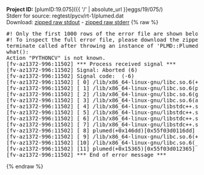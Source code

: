 **Project ID:** [plumID:19.075]({{ '/' | absolute_url }}eggs/19/075/)  
Stderr for source:  regtest/pycv/rt-1/plumed.dat   
Download: [zipped raw stdout](plumed.dat.plumed.stdout.txt.zip) - [zipped raw stderr](plumed.dat.plumed.stderr.txt.zip) 
{% raw %}
<pre>
#! Only the first 1000 rows of the error file are shown below
#! To inspect the full error file, please download the zipped raw stderr file above
terminate called after throwing an instance of 'PLMD::Plumed::Exception'
what():
Action "PYTHONCV" is not known.
[fv-az1372-996:11502] *** Process received signal ***
[fv-az1372-996:11502] Signal: Aborted (6)
[fv-az1372-996:11502] Signal code:  (-6)
[fv-az1372-996:11502] [ 0] /lib/x86_64-linux-gnu/libc.so.6(+0x45330)[0x7eff76245330]
[fv-az1372-996:11502] [ 1] /lib/x86_64-linux-gnu/libc.so.6(pthread_kill+0x11c)[0x7eff7629eb2c]
[fv-az1372-996:11502] [ 2] /lib/x86_64-linux-gnu/libc.so.6(gsignal+0x1e)[0x7eff7624527e]
[fv-az1372-996:11502] [ 3] /lib/x86_64-linux-gnu/libc.so.6(abort+0xdf)[0x7eff762288ff]
[fv-az1372-996:11502] [ 4] /lib/x86_64-linux-gnu/libstdc++.so.6(+0xa5ff5)[0x7eff766a5ff5]
[fv-az1372-996:11502] [ 5] /lib/x86_64-linux-gnu/libstdc++.so.6(+0xbb0da)[0x7eff766bb0da]
[fv-az1372-996:11502] [ 6] /lib/x86_64-linux-gnu/libstdc++.so.6(_ZSt10unexpectedv+0x0)[0x7eff766a5a55]
[fv-az1372-996:11502] [ 7] /lib/x86_64-linux-gnu/libstdc++.so.6(+0xa5a6f)[0x7eff766a5a6f]
[fv-az1372-996:11502] [ 8] plumed(+0x146dd)[0x55f03d0116dd]
[fv-az1372-996:11502] [ 9] /lib/x86_64-linux-gnu/libc.so.6(+0x2a1ca)[0x7eff7622a1ca]
[fv-az1372-996:11502] [10] /lib/x86_64-linux-gnu/libc.so.6(__libc_start_main+0x8b)[0x7eff7622a28b]
[fv-az1372-996:11502] [11] plumed(+0x15365)[0x55f03d012365]
[fv-az1372-996:11502] *** End of error message ***
</pre>
{% endraw %}
